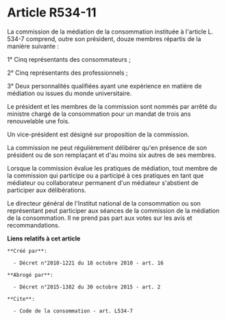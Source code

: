 # Article R534-11

La commission de la médiation de la consommation instituée à l'article L. 534-7 comprend, outre son président, douze membres
répartis de la manière suivante : 

1° Cinq représentants des consommateurs ; 

2° Cinq représentants des professionnels ; 

3° Deux personnalités qualifiées ayant une expérience en matière de médiation ou issues du monde universitaire. 

Le président et les membres de la commission sont nommés par arrêté du ministre chargé de la consommation pour un mandat de
trois ans renouvelable une fois. 

Un vice-président est désigné sur proposition de la commission. 

La commission ne peut régulièrement délibérer qu'en présence de son président ou de son remplaçant et d'au moins six autres
de ses membres. 

Lorsque la commission évalue les pratiques de médiation, tout membre de la commission qui participe ou a participé à ces
pratiques en tant que médiateur ou collaborateur permanent d'un médiateur s'abstient de participer aux délibérations. 

Le directeur général de l'Institut national de la consommation ou son représentant peut participer aux séances de la
commission de la médiation de la consommation. Il ne prend pas part aux votes sur les avis et recommandations.

**Liens relatifs à cet article**

	**Créé par**:

	  - Décret n°2010-1221 du 18 octobre 2010 - art. 16

	**Abrogé par**:

	  - Décret n°2015-1382 du 30 octobre 2015 - art. 2

	**Cite**:

	  - Code de la consommation - art. L534-7
